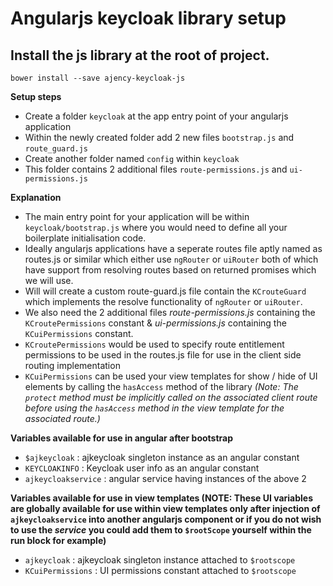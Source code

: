 # Angularjs keycloak library setup

## Install the js library at the root of project.

`bower install --save ajency-keycloak-js`


**Setup steps**
* Create a folder `keycloak` at the app entry point of your angularjs application
* Within the newly created folder add 2 new files `bootstrap.js` and `route_guard.js`
* Create another folder named `config` within `keycloak`
* This folder contains 2 additional files `route-permissions.js` and `ui-permissions.js` 

**Explanation**
* The main entry point for your application will be within `keycloak/bootstrap.js` where you would need to define all your boilerplate initialisation code.
* Ideally angularjs applications have a seperate routes file aptly named as routes.js or similar which either use `ngRouter` or `uiRouter` both of which have support from resolving routes based on returned promises which we will use.
* Will will create a custom route-guard.js file contain the `KCrouteGuard` which implements the resolve functionality of `ngRouter` or `uiRouter`.
* We also need the 2 additional files *route-permissions.js* containing the `KCroutePermissions` constant & *ui-permissions.js* containing the `KCuiPermissions` constant.
* `KCroutePermissions` would be used to specify route entitlement permissions to be used in the routes.js file for use in the client side routing implementation
* `KCuiPermissions` can be used your view templates for show / hide of UI elements by calling the `hasAccess` method of the library *(Note: The `protect` method must be implicitly called on the associated client route before using the `hasAccess` method in the view template for the associated route.)*

**Variables available for use in angular after bootstrap**
* `$ajkeycloak` : ajkeycloak singleton instance as an angular constant
* `KEYCLOAKINFO` : Keycloak user info as an angular constant
* `ajkeycloakservice` : angular service having instances of the above 2

**Variables available for use in view templates (NOTE: These UI variables are globally available for use within view templates only after injection of `ajkeycloakservice` into another angularjs component or if you do not wish to use the *service* you could add them to `$rootScope` yourself within the run block for example)**
* `ajkeycloak` : ajkeycloak singleton instance attached to `$rootscope`
* `KCuiPermissions` : UI permissions constant attached to `$rootscope`
